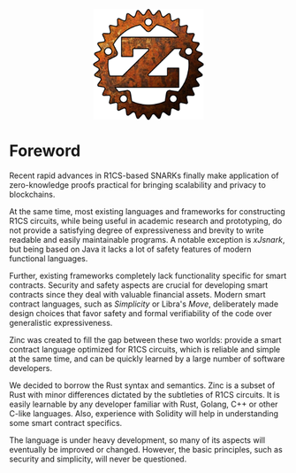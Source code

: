 <img style="display: block; margin: auto;" width="200" height="200" src="./zinc-color.png"/>

# Foreword

Recent rapid advances in R1CS-based SNARKs finally make application of
zero-knowledge proofs practical for bringing scalability and privacy to blockchains.

At the same time, most existing languages and frameworks for constructing R1CS
circuits, while being useful in academic research and prototyping, do not
provide a satisfying degree of expressiveness and brevity to write readable and
easily maintainable programs. A notable exception is *xJsnark*, but being
based on Java it lacks a lot of safety features of modern functional languages.

Further, existing frameworks completely lack functionality specific for
smart contracts. Security and safety aspects are crucial for developing smart
contracts since they deal with valuable financial assets. Modern smart contract
languages, such as *Simplicity* or Libra's *Move*, deliberately made design
choices that favor safety and formal verifiability of the code over generalistic
expressiveness.

Zinc was created to fill the gap between these two worlds: provide a smart
contract language optimized for R1CS circuits, which is reliable and simple at
the same time, and can be quickly learned by a large number of software developers.

We decided to borrow the Rust syntax and semantics. Zinc is a subset of Rust
with minor differences dictated by the subtleties of R1CS circuits. It is easily
learnable by any developer familiar with Rust, Golang, C++ or other C-like
languages. Also, experience with Solidity will help in understanding some smart
contract specifics.

The language is under heavy development, so many of its aspects will eventually
be improved or changed. However, the basic principles, such as security and
simplicity, will never be questioned.
